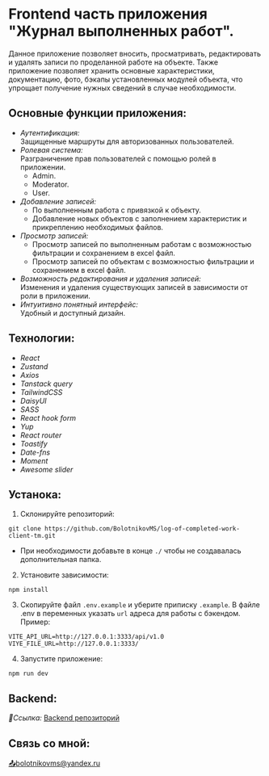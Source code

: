 # Frontend часть приложения "Журнал выполненных работ".

Данное приложение позволяет вносить, просматривать, редактировать и удалять записи по проделанной работе на объекте. Также приложение позволяет хранить основные характеристики, документацию, фото, бэкапы установленных модулей объекта, что упрощает получение нужных сведений в случае необходимости.

## Основные функции приложения:

- *Аутентификация:* <br>Защищенные маршруты для авторизованных пользователей.
- *Ролевая система:* <br>Разграничение прав пользователей с помощью ролей в приложении.
  - Admin.
  - Moderator.
  - User.
- *Добавление записей:*
  - По выполненным работа с привязкой к объекту.
  - Добавление новых объектов с заполнением характеристик и прикреплению необходимых файлов.
- *Просмотр записей:*
  - Просмотр записей по выполненным работам с возможностью фильтрации и сохранением в excel файл.
  - Просмотр записей по объектам с возможностью фильтрации и сохранением в excel файл.
- *Возможность редактирования и удаления записей:* <br>Изменения и удаления существующих записей в зависимости от роли в приложении.
- *Интуитивно понятный интерфейс:* <br>Удобный и доступный дизайн.

## Технологии:

- *React*
- *Zustand*
- *Axios*
- *Tanstack query*
- *TailwindCSS*
- *DaisyUI*
- *SASS*
- *React hook form*
- *Yup*
- *React router*
- *Toastify*
- *Date-fns*
- *Moment*
- *Awesome slider*

## Устанока:

1. Склонируйте репозиторий:
```
git clone https://github.com/BolotnikovMS/log-of-completed-work-client-tm.git
```
  - При необходимости добавьте в конце `./` чтобы не создавалась дополнительная папка.
2. Установите зависимости:
```
npm install
```
3. Скопируйте файл `.env.example` и уберите приписку `.example`. В файле .env в переменных указать `url` адреса для работы с бэкендом. <br>Пример: <br>
```
VITE_API_URL=http://127.0.0.1:3333/api/v1.0
VIYE_FILE_URL=http://127.0.0.1:3333/
```
4. Запустите приложение:
```
npm run dev
```

## Backend:

*🔗Ссылка:* [Backend репозиторий](https://github.com/BolotnikovMS/log-of-completed-work-server-tm-v2.git)

## Связь со мной:

[📤bolotnikovms@yandex.ru](mailto:bolotnikovms@yandex.ru)
